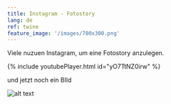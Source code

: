 ```yaml
---
title: Instagram - Fotostory 
lang: de
ref: twine
feature_image: '/images/700x300.png'
---
```


Viele nuzuen Instagram, um eine Fotostory anzulegen.

{% include youtubePlayer.html id="yO7TtNZ0irw" %}

und jetzt noch ein BIld

![alt text](http://img.geo.de/div/image/77485/faultier-gross.jpg "Logo Title Text 1")
